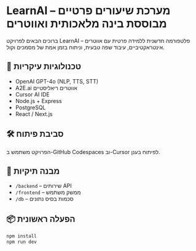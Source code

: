# LearnAI – מערכת שיעורים פרטיים מבוססת בינה מלאכותית ואווטרים

ברוכים הבאים לפרויקט LearnAI – פלטפורמה חדשנית ללמידה פרטית עם אווטרים אינטראקטיביים, עיבוד שפה טבעית, וניתוח בזמן אמת של מסמכים וקול.

## 🚀 טכנולוגיות עיקריות
- OpenAI GPT-4o (NLP, TTS, STT)
- A2E.ai אווטרים ריאליסטיים
- Cursor AI IDE
- Node.js + Express
- PostgreSQL
- React / Next.js

## 🛠️ סביבת פיתוח
הפרויקט משתמש ב-GitHub Codespaces וב-Cursor לפיתוח בענן.

## 📁 מבנה תיקיות
- `/backend` – שירותים API
- `/frontend` – ממשק משתמש
- `/db` – סכמות בסיס נתונים

## 📦 הפעלה ראשונית
```bash
npm install
npm run dev

